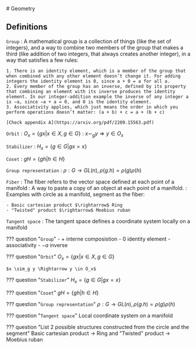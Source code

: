 # Geometry

## Definitions

`Group`
:   A mathematical group is a collection of things (like the set of integers), and a way to combine two members of the group that makes a third (like addition of two integers, that always creates another integer), in a way that satisfies a few rules:

    1. There is an identity element, which is a member of the group that when combined with any other element doesn’t change it. For adding integers the identity element is 0, since a + 0 = a for all a.
    2. Every member of the group has an inverse, defined by its property that combining an element with its inverse produces the identity element. In our integer-addition example the inverse of any integer a is −a, since −a + a = 0, and 0 is the identity element.
    3. Associativity applies, which just means the order in which you perform operations doesn’t matter: (a + b) + c = a + (b + c)

    [Check appendix A](https://arxiv.org/pdf/2209.15563.pdf)

`Orbit`
: $O_x =  \{gx | x \in X, g \in G \}$
: $x \sim_g y \Rightarrow y \in O_x$

`Stabilizer`
: $H_x =  \{g \in G | gx = x \}$

`Coset`
: $gH = \{ gh | h \in H \}$

`Group representation`
: $\rho: G \rightarrow GL(n),  \rho (g.h) = \rho(g)\rho(h)$

`Fiber`
: The fiber refers to the vector space defined at each point of a manifold
: A way to paste a copy of an object at each point of a manifold.
: Examples with circle as a manifold, segment as the fiber:

    - Basic cartesian product $\rightarrow$ Ring
    - "Twisted" product $\rightarrow$ Moebius ruban

`Tangent space`
: The tangent space defines a coordinate system locally on a manifold

??? question "`Group`"
    - $+$ interne composistion
    - $0$ identity element
    - associativity
    - $-a$ inverse

??? question "`Orbit`"
    $O_x =  \{gx | x \in X, g \in G \}$

    $x \sim_g y \Rightarrow y \in O_x$

??? question "`Stabilizer`"
    $H_x =  \{g \in G | gx = x \}$

??? question "`Coset`"
    $gH = \{ gh | h \in H \}$

??? question "`Group representation`"
    $\rho: G \rightarrow GL(n),  \rho (g.h) = \rho(g)\rho(h)$

??? question "`Tangent space`"
    Local coordinate system on a manifold

??? question "List 2 possible structures constructed from the circle and the segment"
    Basic cartesian product $\rightarrow$ Ring and "Twisted" product $\rightarrow$ Moebius ruban
